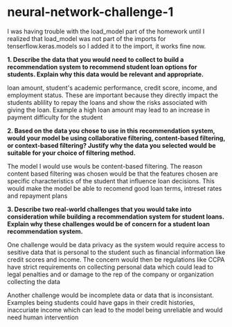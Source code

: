 # neural-network-challenge-1



I was having trouble with the load_model part of the homework until I realized that load_model was not part of the imports for tenserflow.keras.models so I added it to the import, it works fine now.

**1. Describe the data that you would need to collect to build a recommendation system to recommend student loan options for students. Explain why this data would be relevant and appropriate.**

loan amount, student's academic performance, credit score, income, and employment status. These are important because they directly impact the students ablility to repay the loans and show the risks associated with giving the loan. Example a high loan amount may lead to an increase in payment difficulty for the student


**2. Based on the data you chose to use in this recommendation system, would your model be using collaborative filtering, content-based filtering, or context-based filtering? Justify why the data you selected would be suitable for your choice of filtering method.**

The model I would use wouls be content-based filtering. The reason content based filtering was chosen would be that the features chosen are specific characteristics of the student that influence loan decisions. This would make the model be able to recomend good loan terms, intreset rates and repayment plans


**3. Describe two real-world challenges that you would take into consideration while building a recommendation system for student loans. Explain why these challenges would be of concern for a student loan recommendation system.**

One challenge would be data privacy as the system would require access to sesitive data that is personal to the student such as financial information like credit scores and income. The concern would then be regulations like CCPA have strict requirements on collecting personal data which could lead to legal penalties and or damage to the rep of the company or organization collecting the data 

Another challenge would be incomplete data or data that is inconsistant. Examples being students could have gaps in their credit histories, inaccuriate income which can lead to the model being unreliable and would need human intervention

